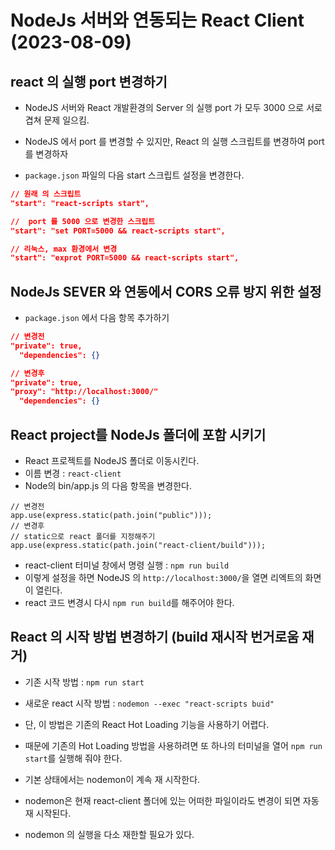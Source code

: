 # NodeJs 서버와 연동되는 React Client (2023-08-09)

## react 의 실행 port 변경하기

- NodeJS 서버와 React 개발환경의 Server 의 실행 port 가 모두 3000 으로 서로 겹쳐 문제 일으킴.
- NodeJS 에서 port 를 변경할 수 있지만, React 의 실행 스크립트를 변경하여 port 를 변경하자

- `package.json` 파일의 다음 start 스크립트 설정을 변경한다.

```JSON
// 원래 의 스크립트
"start": "react-scripts start",

//  port 를 5000 으로 변경한 스크립트
"start": "set PORT=5000 && react-scripts start",

// 리눅스, max 환경에서 변경
"start": "exprot PORT=5000 && react-scripts start",
```

## NodeJs SEVER 와 연동에서 CORS 오류 방지 위한 설정

- `package.json` 에서 다음 항목 추가하기

```JSON
// 변경전
"private": true,
  "dependencies": {}

// 변경후
"private": true,
"proxy": "http://localhost:3000/"
  "dependencies": {}
```

## React project를 NodeJs 폴더에 포함 시키기

- React 프로젝트를 NodeJS 폴더로 이동시킨다.
- 이름 변경 : `react-client`
- Node의 bin/app.js 의 다음 항목을 변경한다.

```JS
// 변경전
app.use(express.static(path.join("public")));
// 변경후
// static으로 react 폴더를 지정해주기
app.use(express.static(path.join("react-client/build")));
```

- react-client 터미널 창에서 명령 실행 : `npm run build`
- 이렇게 설정을 하면 NodeJS 의 `http://localhost:3000/`을 열면 리엑트의 화면이 열린다.
- react 코드 변경시 다시 `npm run build`를 해주어야 한다.

## React 의 시작 방법 변경하기 (build 재시작 번거로움 재거)

- 기존 시작 방법 : `npm run start`
- 새로운 react 시작 방법 : `nodemon --exec "react-scripts buid"`
- 단, 이 방법은 기존의 React Hot Loading 기능을 사용하기 어렵다.
- 때문에 기존의 Hot Loading 방법을 사용하려면 또 하나의 터미널을 열어 `npm run start`를 실행해 줘야 한다.

- 기본 상태에서는 nodemon이 계속 재 시작한다.
- nodemon은 현재 react-client 폴더에 있는 어떠한 파일이라도 변경이 되면 자동 재 시작된다.
- nodemon 의 실행을 다소 재한할 필요가 있다.
